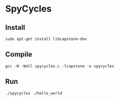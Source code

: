 # SpyCycles

## Install

```
sudo apt-get install libcapstone-dev
```

## Compile

```
gcc -W -Wall spycycles.c -lcapstone -o spycycles
```

## Run

```
./spycycles ./hello_world
```
